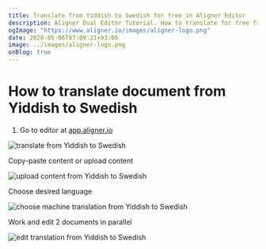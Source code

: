 ```yaml
---
title: Translate from Yiddish to Swedish for free in Aligner Editor
description: Aligner Dual Editor Tutorial. How to translate for free from Yiddish to Swedish. Aligner is multilingual document management platform. 
ogImage: "https://www.aligner.io/images/aligner-logo.png"
date: 2020-05-06T07:09:21+03:00
image: ../images/aligner-logo.png
onBlog: true
---
```


# How to translate document from Yiddish to Swedish

1. Go to editor at [app.aligner.io](https://app.aligner.io "Aligner App web page")

![translate from Yiddish to Swedish](../aligner-blank-editor.png "translate from Yiddish to Swedish")

Copy-paste content or upload content

![upload content from Yiddish to Swedish](../aligner-uploaded-document.png "upload content from Yiddish to Swedish")

Choose desired language

![choose machine translation from Yiddish to Swedish](../aligner-language-dropdown.png "choose machine translation from Yiddish to Swedish")

Work and edit 2 documents in parallel

![edit translation from Yiddish to Swedish](../aligner-double-sitded-editor.png "edit translation from Yiddish to Swedish")

